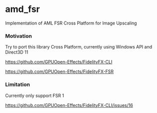 # amd_fsr

Implementation of AML FSR Cross Platform for Image Upscaling

### Motivation
Try to port this library Cross Platform, currently using Windows API and Direct3D 11

https://github.com/GPUOpen-Effects/FidelityFX-CLI

https://github.com/GPUOpen-Effects/FidelityFX-FSR


### Limitation
Currently only support FSR 1

https://github.com/GPUOpen-Effects/FidelityFX-CLI/issues/16

